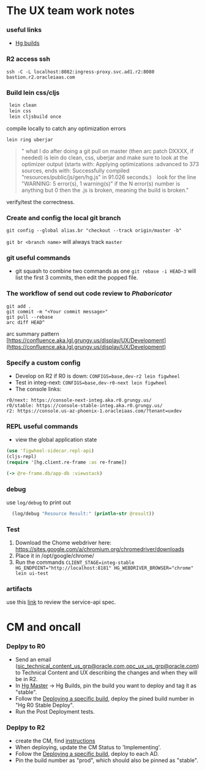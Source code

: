 # The UX team work notes

### useful links
- [Hg builds](https://teamcity.aka.lgl.grungy.us/viewType.html?buildTypeId=UX_HgBuild)

### R2 access ssh
`ssh -C -L localhost:8082:ingress-proxy.svc.ad1.r2:8080 bastion.r2.oracleiaas.com`



### Build lein css/cljs
```bash
 lein clean
 lein css
 lein cljsbuild once
```
compile locally to catch any optimization errors
```
lein ring uberjar
```
> " what I do after doing a git pull on master (then arc patch DXXXX, if needed) is lein do clean, css, uberjar and make sure to look at the optimizer output (starts with: Applying optimizations :advanced to 373 sources, ends with: Successfully compiled "resources/public/js/gen/hg.js" in 91.026 seconds.)  look for the line "WARNING: 5 error(s), 1 warning(s)" if the N error(s) number is anything but 0 then the .js is broken, meaning the build is broken."


verify/test the correctness.

### Create and config the local git branch 
`git config --global alias.br "checkout --track origin/master -b"`

`git br <branch name>` will always track `master`

### git useful commands
- git squash to combine two commands as one `git rebase -i HEAD~3` will list the first 3 commits, then edit the popped file.

### The workflow of send out code review to *Phaboricator* 
```git
git add .
git commit -m "<Your commit message>"
git pull --rebase
arc diff HEAD^
```
arc summary pattern
[https://confluence.aka.lgl.grungy.us/display/UX/Development](https://confluence.aka.lgl.grungy.us/display/UX/Development)

### Specify a custom config
- Develop on R2 if R0 is down: `CONFIGS=base,dev-r2 lein figwheel`
- Test in integ-next: `CONFIGS=base,dev-r0-next lein figwheel`
- The console links:
```
r0/next: https://console-next-integ.aka.r0.grungy.us/ 
r0/stable: https://console-stable-integ.aka.r0.grungy.us/
r2: https://console.us-az-phoenix-1.oracleiaas.com/?tenant=uxdev
```

### REPL useful commands
- view the global application state
```clj
(use 'figwheel-sidecar.repl-api)
(cljs-repl)
(require '[hg.client.re-frame :as re-frame])

(-> @re-frame.db/app-db :viewstack)
```

### debug 
use `log/debug` to print out
```clj
  (log/debug "Resource Result:" (println-str @result))
```

### Test
1. Download the Chome webdriver here: https://sites.google.com/a/chromium.org/chromedriver/downloads
2. Place it in /opt/google/chrome/
3. Run the commands `CLIENT_STAGE=integ-stable HG_ENDPOINT="http://localhost:8181" HG_WEBDRIVER_BROWSER="chrome" lein ui-test`

### artifacts 
use this [link](http://artifactoryui.oraclecorp.com/artifactory/webapp/#/artifacts/browse/tree/search/package/eyJxdWVyeSI6eyJzZWFyY2giOiJnYXZjIiwiZ3JvdXBJRCI6ImNvbS5vcmFjbGUucGljLmNvbW1vbnMiLCJhcnRpZmFjdElEIjoiY29yZXNlcnZpY2VzLWFwaS1zcGVjIiwic2VsZWN0ZWRSZXBvc2l0b3JpZXMiOltdfSwic2VsZWN0ZWRQYWNrYWdlVHlwZSI6eyJpZCI6ImdhdmMiLCJkaXNwbGF5TmFtZSI6IkdBVkMiLCJpY29uIjoicG9tIn0sInNlbGVjdGVkUmVwb3NpdG9yaWVzIjpbXSwiY29sdW1ucyI6WyJhcnRpZmFjdCIsImdyb3VwSUQiLCJhcnRpZmFjdElEIiwidmVyc2lvbiIsImNsYXNzaWZpZXIiLCJyZXBvIiwicGF0aCIsIm1vZGlmaWVkIl19) to review the service-api spec.



# CM and oncall
### Deplpy to R0
- Send an email (sic_technical_content_us_grp@oracle.com,opc_ux_us_grp@oracle.com) to Technical Content and UX describing the changes and when they will be in R2.
- In [Hg Master](https://teamcity.aka.lgl.grungy.us/project.html?projectId=UX_HgMaster) -> Hg Builds, pin the build you want to deploy and tag it as "stable".
- Follow the [Deploying a specific build](https://confluence.aka.lgl.grungy.us/display/UX/Deploying+a+Specific+Build), deploy the pined build number in "Hg R0 Stable Deploy".
- Run the Post Deployment tests.

### Deplpy to R2
-  create the CM, find [instructions](https://confluence.aka.lgl.grungy.us/display/UX/Change+Management+in+a+Nutshell)
- When deploying, update the CM Status to 'Implementing'.
- Follow the [Deploying a specific build](https://confluence.aka.lgl.grungy.us/display/UX/Deploying+a+Specific+Build), deploy to each AD.
- Pin the build number as "prod", which should also be pinned as "stable".


